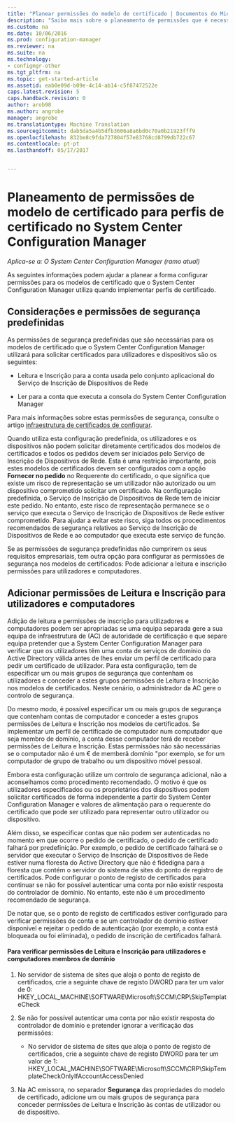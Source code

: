 ```yaml
---
title: "Planear permissões do modelo de certificado | Documentos do Microsoft"
description: "Saiba mais sobre o planeamento de permissões que é necessário configurar os modelos de certificado que utiliza o System Center Configuration Manager."
ms.custom: na
ms.date: 10/06/2016
ms.prod: configuration-manager
ms.reviewer: na
ms.suite: na
ms.technology:
- configmgr-other
ms.tgt_pltfrm: na
ms.topic: get-started-article
ms.assetid: eab0e09d-b09e-4c14-ab14-c5f87472522e
caps.latest.revision: 5
caps.handback.revision: 0
author: arob98
ms.author: angrobe
manager: angrobe
ms.translationtype: Machine Translation
ms.sourcegitcommit: dab5da5a4b5dfb3606a8a6bd0c70a0b21923fff9
ms.openlocfilehash: 832be8c9fda727804f57e83768cd8799db722c67
ms.contentlocale: pt-pt
ms.lasthandoff: 05/17/2017


---
```

# <a name="planning-for-certificate-template-permissions-for-certificate-profiles-in-system-center-configuration-manager"></a>Planeamento de permissões de modelo de certificado para perfis de certificado no System Center Configuration Manager

*Aplica-se a: O System Center Configuration Manager (ramo atual)*


As seguintes informações podem ajudar a planear a forma configurar permissões para os modelos de certificado que o System Center Configuration Manager utiliza quando implementar perfis de certificado.  

## <a name="default-security-permissions-and-considerations"></a>Considerações e permissões de segurança predefinidas  
 As permissões de segurança predefinidas que são necessárias para os modelos de certificado que o System Center Configuration Manager utilizará para solicitar certificados para utilizadores e dispositivos são os seguintes:  

-   Leitura e Inscrição para a conta usada pelo conjunto aplicacional do Serviço de Inscrição de Dispositivos de Rede  

-   Ler para a conta que executa a consola do System Center Configuration Manager  

 Para mais informações sobre estas permissões de segurança, consulte o artigo [infraestrutura de certificados de configurar](../deploy-use/certificate-infrastructure.md).  

 Quando utiliza esta configuração predefinida, os utilizadores e os dispositivos não podem solicitar diretamente certificados dos modelos de certificados e todos os pedidos devem ser iniciados pelo Serviço de Inscrição de Dispositivos de Rede. Esta é uma restrição importante, pois estes modelos de certificados devem ser configurados com a opção **Fornecer no pedido** no Requerente do certificado, o que significa que existe um risco de representação se um utilizador não autorizado ou um dispositivo comprometido solicitar um certificado. Na configuração predefinida, o Serviço de Inscrição de Dispositivos de Rede tem de iniciar este pedido. No entanto, este risco de representação permanece se o serviço que executa o Serviço de Inscrição de Dispositivos de Rede estiver comprometido. Para ajudar a evitar este risco, siga todos os procedimentos recomendados de segurança relativos ao Serviço de Inscrição de Dispositivos de Rede e ao computador que executa este serviço de função.  

 Se as permissões de segurança predefinidas não cumprirem os seus requisitos empresariais, tem outra opção para configurar as permissões de segurança nos modelos de certificados: Pode adicionar a leitura e inscrição permissões para utilizadores e computadores.  

## <a name="adding-read-and-enroll-permissions-for-users-and-computers"></a>Adicionar permissões de Leitura e Inscrição para utilizadores e computadores  
 Adição de leitura e permissões de inscrição para utilizadores e computadores podem ser apropriadas se uma equipa separada gere a sua equipa de infraestrutura de (AC) de autoridade de certificação e que separe equipa pretender que a System Center Configuration Manager para verificar que os utilizadores têm uma conta de serviços de domínio do Active Directory válida antes de lhes enviar um perfil de certificado para pedir um certificado de utilizador. Para esta configuração, tem de especificar um ou mais grupos de segurança que contenham os utilizadores e conceder a estes grupos permissões de Leitura e Inscrição nos modelos de certificados. Neste cenário, o administrador da AC gere o controlo de segurança.  

 Do mesmo modo, é possível especificar um ou mais grupos de segurança que contenham contas de computador e conceder a estes grupos permissões de Leitura e Inscrição nos modelos de certificados. Se implementar um perfil de certificado de computador num computador que seja membro de domínio, a conta desse computador terá de receber permissões de Leitura e Inscrição. Estas permissões não são necessárias se o computador não é um € de memberâ domínio "por exemplo, se for um computador de grupo de trabalho ou um dispositivo móvel pessoal.  

 Embora esta configuração utilize um controlo de segurança adicional, não a aconselhamos como procedimento recomendado. O motivo é que os utilizadores especificados ou os proprietários dos dispositivos podem solicitar certificados de forma independente a partir do System Center Configuration Manager e valores de alimentação para o requerente do certificado que pode ser utilizado para representar outro utilizador ou dispositivo.  

 Além disso, se especificar contas que não podem ser autenticadas no momento em que ocorre o pedido de certificado, o pedido de certificado falhará por predefinição. Por exemplo, o pedido de certificado falhará se o servidor que executar o Serviço de Inscrição de Dispositivos de Rede estiver numa floresta do Active Directory que não é fidedigna para a floresta que contém o servidor do sistema de sites do ponto de registro de certificados. Pode configurar o ponto de registo de certificados para continuar se não for possível autenticar uma conta por não existir resposta do controlador de domínio. No entanto, este não é um procedimento recomendado de segurança.  

 De notar que, se o ponto de registo de certificados estiver configurado para verificar permissões de conta e se um controlador de domínio estiver disponível e rejeitar o pedido de autenticação (por exemplo, a conta está bloqueada ou foi eliminada), o pedido de inscrição de certificados falhará.  

#### <a name="to-check-for-read-and-enroll-permissions-for-users-and-domain-member-computers"></a>Para verificar permissões de Leitura e Inscrição para utilizadores e computadores membros de domínio  

1.  No servidor de sistema de sites que aloja o ponto de registo de certificados, crie a seguinte chave de registo DWORD para ter um valor de 0: HKEY_LOCAL_MACHINE\SOFTWARE\Microsoft\SCCM\CRP\SkipTemplateCheck  

2.  Se não for possível autenticar uma conta por não existir resposta do controlador de domínio e pretender ignorar a verificação das permissões:  

    -   No servidor de sistema de sites que aloja o ponto de registo de certificados, crie a seguinte chave de registo DWORD para ter um valor de 1: HKEY_LOCAL_MACHINE\SOFTWARE\Microsoft\SCCM\CRP\SkipTemplateCheckOnlyIfAccountAccessDenied  

3.  Na AC emissora, no separador **Segurança** das propriedades do modelo de certificado, adicione um ou mais grupos de segurança para conceder permissões de Leitura e Inscrição às contas de utilizador ou de dispositivo.  

